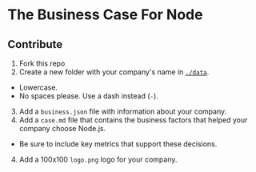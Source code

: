The Business Case For Node
==========================

## Contribute

1. Fork this repo
2. Create a new folder with your company's name in [`./data`](./data).
  * Lowercase.
  * No spaces please. Use a dash instead (`-`).
3. Add a `business.json` file with information about your company.
3. Add a `case.md` file that contains the business factors that helped your company choose Node.js.
  * Be sure to include key metrics that support these decisions.
4. Add a 100x100 `logo.png` logo for your company.
